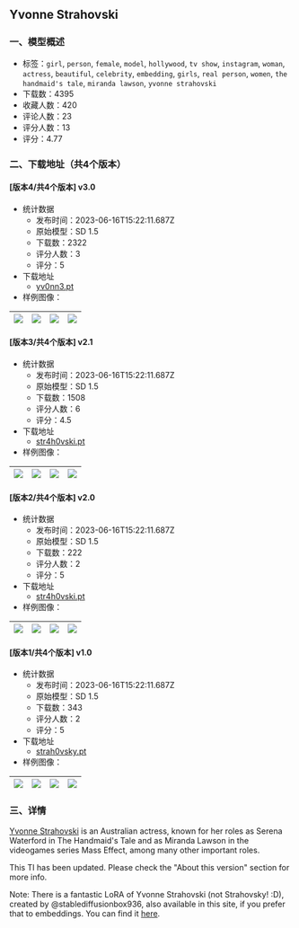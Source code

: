 ## Yvonne Strahovski
### 一、模型概述

- 标签：`girl`, `person`, `female`, `model`, `hollywood`, `tv show`, `instagram`, `woman`, `actress`, `beautiful`, `celebrity`, `embedding`, `girls`, `real person`, `women`, `the handmaid's tale`, `miranda lawson`, `yvonne strahovski`
- 下载数：4395
- 收藏人数：420
- 评论人数：23
- 评分人数：13
- 评分：4.77

### 二、下载地址（共4个版本）

#### [版本4/共4个版本] v3.0

- 统计数据
  - 发布时间：2023-06-16T15:22:11.687Z
  - 原始模型：SD 1.5
  - 下载数：2322
  - 评分人数：3
  - 评分：5
- 下载地址
  - [yv0nn3.pt](https://civitai.com/api/download/models/41979)
- 样例图像：

| <img src="https://image.civitai.com/xG1nkqKTMzGDvpLrqFT7WA/d065cee3-0696-4ff9-8c07-f93136d10100/width=450/467344.jpeg" /> | <img src="https://image.civitai.com/xG1nkqKTMzGDvpLrqFT7WA/9b74f049-22f9-47d7-910f-0045a77bea00/width=450/461128.jpeg" /> | <img src="https://image.civitai.com/xG1nkqKTMzGDvpLrqFT7WA/fdce4e18-6649-48bb-9977-539f21c57e00/width=450/467311.jpeg" /> | <img src="https://image.civitai.com/xG1nkqKTMzGDvpLrqFT7WA/9ed2e50f-2b7d-45e3-cca0-247ab9ecda00/width=450/467322.jpeg" /> |
| ---- | ---- | ---- | ---- |

#### [版本3/共4个版本] v2.1

- 统计数据
  - 发布时间：2023-06-16T15:22:11.687Z
  - 原始模型：SD 1.5
  - 下载数：1508
  - 评分人数：6
  - 评分：4.5
- 下载地址
  - [str4h0vski.pt](https://civitai.com/api/download/models/20459)
- 样例图像：

| <img src="https://image.civitai.com/xG1nkqKTMzGDvpLrqFT7WA/fb6163ed-ffcd-4621-df90-59d4ee1ece00/width=450/216666.jpeg" /> | <img src="https://image.civitai.com/xG1nkqKTMzGDvpLrqFT7WA/726bff02-8bb9-491c-eecd-97f7c56d6d00/width=450/216667.jpeg" /> | <img src="https://image.civitai.com/xG1nkqKTMzGDvpLrqFT7WA/59f36865-8708-4e9c-eb0b-4a1cc89f4a00/width=450/216668.jpeg" /> | <img src="https://image.civitai.com/xG1nkqKTMzGDvpLrqFT7WA/94dbae25-ee5c-4fc2-0c61-160cfbe25300/width=450/216662.jpeg" /> |
| ---- | ---- | ---- | ---- |

#### [版本2/共4个版本] v2.0

- 统计数据
  - 发布时间：2023-06-16T15:22:11.687Z
  - 原始模型：SD 1.5
  - 下载数：222
  - 评分人数：2
  - 评分：5
- 下载地址
  - [str4h0vski.pt](https://civitai.com/api/download/models/20392)
- 样例图像：

| <img src="https://image.civitai.com/xG1nkqKTMzGDvpLrqFT7WA/30eb528c-fe60-4d0c-279f-68a43abbc500/width=450/215981.jpeg" /> | <img src="https://image.civitai.com/xG1nkqKTMzGDvpLrqFT7WA/03f8cd4e-d381-41f3-5e75-8732a95afd00/width=450/216235.jpeg" /> | <img src="https://image.civitai.com/xG1nkqKTMzGDvpLrqFT7WA/99f08d5e-4ab1-42f4-ce9d-e7019d10a400/width=450/215980.jpeg" /> | <img src="https://image.civitai.com/xG1nkqKTMzGDvpLrqFT7WA/47c011b4-5d6d-4451-8e92-41254a679f00/width=450/215979.jpeg" /> |
| ---- | ---- | ---- | ---- |

#### [版本1/共4个版本] v1.0

- 统计数据
  - 发布时间：2023-06-16T15:22:11.687Z
  - 原始模型：SD 1.5
  - 下载数：343
  - 评分人数：2
  - 评分：5
- 下载地址
  - [strah0vsky.pt](https://civitai.com/api/download/models/19830)
- 样例图像：

| <img src="https://image.civitai.com/xG1nkqKTMzGDvpLrqFT7WA/ea3ebfb2-c6c8-4481-d741-e66362bae600/width=450/208940.jpeg" /> | <img src="https://image.civitai.com/xG1nkqKTMzGDvpLrqFT7WA/952dd6a0-f46f-4d7c-abd0-140f860c0b00/width=450/208830.jpeg" /> | <img src="https://image.civitai.com/xG1nkqKTMzGDvpLrqFT7WA/08d8e58f-1bf3-4ef1-32f6-f580fd396c00/width=450/208829.jpeg" /> | <img src="https://image.civitai.com/xG1nkqKTMzGDvpLrqFT7WA/d6e86625-a873-444e-7d43-34e41dec3b00/width=450/208821.jpeg" /> |
| ---- | ---- | ---- | ---- |


### 三、详情
<p><a target="_blank" rel="ugc" href="https://www.instagram.com/yvonnestrahovski/">Yvonne Strahovski</a> is an Australian actress, known for her roles as Serena Waterford in The Handmaid's Tale and as Miranda Lawson in the videogames series Mass Effect, among many other important roles.</p><p></p><p>This TI has been updated. Please check the "About this version" section for more info.</p><p></p><p>Note: There is a fantastic LoRA of Yvonne Strahovski (not Strahovsky! :D), created by <span data-type="mention" class="mantine-1yiar0p" data-id="mention:230960" data-label="stablediffusionbox936">@stablediffusionbox936</span>, also available in this site, if you prefer that to embeddings. You can find it <a rel="ugc" href="https://civitai.com/models/8843/yvonne-strahovski-lora">here</a>.</p>